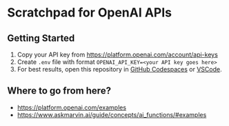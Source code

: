 # Scratchpad for OpenAI APIs

## Getting Started

1. Copy your API key from https://platform.openai.com/account/api-keys
2. Create `.env` file with format `OPENAI_API_KEY=<your API key goes here>`
3. For best results, open this repository in [GitHub Codespaces](https://github.com/features/codespaces) or [VSCode](https://code.visualstudio.com/).

## Where to go from here?

- https://platform.openai.com/examples
- https://www.askmarvin.ai/guide/concepts/ai_functions/#examples
